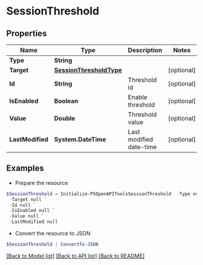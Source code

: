 # SessionThreshold
## Properties

Name | Type | Description | Notes
------------ | ------------- | ------------- | -------------
**Type** | **String** |  | 
**Target** | [**SessionThresholdType**](SessionThresholdType.md) |  | [optional] 
**Id** | **String** | Threshold id | [optional] 
**IsEnabled** | **Boolean** | Enable threshold | [optional] 
**Value** | **Double** | Threshold value | [optional] 
**LastModified** | **System.DateTime** | Last modified date-time | [optional] 

## Examples

- Prepare the resource
```powershell
$SessionThreshold = Initialize-PSOpenAPIToolsSessionThreshold  -Type null `
 -Target null `
 -Id null `
 -IsEnabled null `
 -Value null `
 -LastModified null
```

- Convert the resource to JSON
```powershell
$SessionThreshold | ConvertTo-JSON
```

[[Back to Model list]](../README.md#documentation-for-models) [[Back to API list]](../README.md#documentation-for-api-endpoints) [[Back to README]](../README.md)

